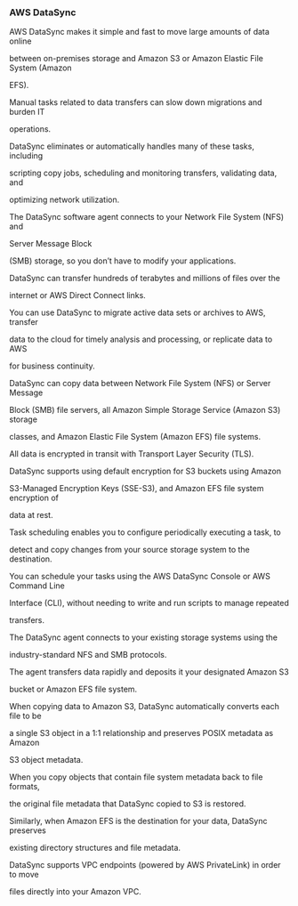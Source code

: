 ### AWS DataSync


AWS DataSync makes it simple and fast to move large amounts of data online

between on-premises storage and Amazon S3 or Amazon Elastic File System (Amazon

EFS).


Manual tasks related to data transfers can slow down migrations and burden IT

operations.


DataSync eliminates or automatically handles many of these tasks, including

scripting copy jobs, scheduling and monitoring transfers, validating data, and

optimizing network utilization.


The DataSync software agent connects to your Network File System (NFS) and

Server Message Block

(SMB) storage, so you don’t have to modify your applications.


DataSync can transfer hundreds of terabytes and millions of files over the

internet or AWS Direct Connect links.


You can use DataSync to migrate active data sets or archives to AWS, transfer

data to the cloud for timely analysis and processing, or replicate data to AWS

for business continuity.


DataSync can copy data between Network File System (NFS) or Server Message

Block (SMB) file servers, all Amazon Simple Storage Service (Amazon S3) storage

classes, and Amazon Elastic File System (Amazon EFS) file systems.


All data is encrypted in transit with Transport Layer Security (TLS).


DataSync supports using default encryption for S3 buckets using Amazon

S3-Managed Encryption Keys (SSE-S3), and Amazon EFS file system encryption of

data at rest.


Task scheduling enables you to configure periodically executing a task, to

detect and copy changes from your source storage system to the destination.


You can schedule your tasks using the AWS DataSync Console or AWS Command Line

Interface (CLI), without needing to write and run scripts to manage repeated

transfers.


The DataSync agent connects to your existing storage systems using the

industry-standard NFS and SMB protocols.


The agent transfers data rapidly and deposits it your designated Amazon S3

bucket or Amazon EFS file system.


When copying data to Amazon S3, DataSync automatically converts each file to be

a single S3 object in a 1:1 relationship and preserves POSIX metadata as Amazon

S3 object metadata.


When you copy objects that contain file system metadata back to file formats,

the original file metadata that DataSync copied to S3 is restored.


Similarly, when Amazon EFS is the destination for your data, DataSync preserves

existing directory structures and file metadata.


DataSync supports VPC endpoints (powered by AWS PrivateLink) in order to move

files directly into your Amazon VPC.

